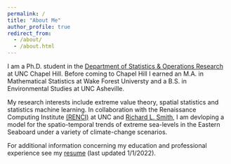 ```yaml
---
permalink: /
title: "About Me"
author_profile: true
redirect_from: 
  - /about/
  - /about.html
---
```


I am a Ph.D. student in the [Department of Statistics & Operations Research](https://stor.unc.edu/) at UNC Chapel Hill. Before coming to Chapel Hill I earned an M.A. in Mathematical Statistics at Wake Forest Universty and a B.S. in Environmental Studies at UNC Asheville.

My research interests include extreme value theory, spatial statistics and statistics machine learning. In collaboration with the Renaissance Computing Institute [(RENCI)](https://renci.org/) at UNC and [Richard L. Smith](https://sph.unc.edu/adv_profile/richard-smith-phd/), I am devloping a model for the spatio-temporal trends of extreme sea-levels in the Eastern Seaboard under a variety of climate-change scenarios.

For additional information concerning my education and professional experience see my [resume](/resume.pdf) (last updated 1/1/2022).
